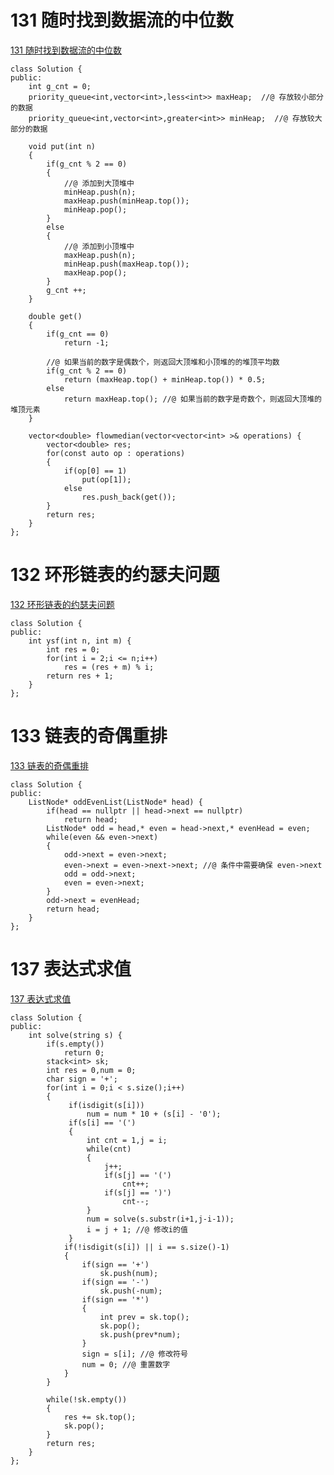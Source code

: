 # 131 随时找到数据流的中位数

[131 随时找到数据流的中位数](https://www.nowcoder.com/practice/8c5e99acb1fa4bc3a342cd321100c0cd?tpId=190&&tqId=36009&rp=1&ru=/ta/job-code-high-rd&qru=/ta/job-code-high-rd/question-ranking)

```
class Solution {
public:
    int g_cnt = 0;
    priority_queue<int,vector<int>,less<int>> maxHeap;  //@ 存放较小部分的数据
    priority_queue<int,vector<int>,greater<int>> minHeap;  //@ 存放较大部分的数据
    
    void put(int n)
    {
        if(g_cnt % 2 == 0)
        {
            //@ 添加到大顶堆中
            minHeap.push(n);
            maxHeap.push(minHeap.top());
            minHeap.pop();
        }
        else
        {
            //@ 添加到小顶堆中
            maxHeap.push(n);
            minHeap.push(maxHeap.top());
            maxHeap.pop();
        }
        g_cnt ++;
    }
    
    double get()
    {
        if(g_cnt == 0)
            return -1;
        
        //@ 如果当前的数字是偶数个，则返回大顶堆和小顶堆的的堆顶平均数
        if(g_cnt % 2 == 0)
            return (maxHeap.top() + minHeap.top()) * 0.5;
        else
            return maxHeap.top(); //@ 如果当前的数字是奇数个，则返回大顶堆的堆顶元素
    }
    
    vector<double> flowmedian(vector<vector<int> >& operations) {
        vector<double> res;
        for(const auto op : operations)
        {
            if(op[0] == 1)
                put(op[1]);
            else
                res.push_back(get());
        }
        return res;
    }
};
```

# 132 环形链表的约瑟夫问题

[132 环形链表的约瑟夫问题](https://www.nowcoder.com/practice/41c399fdb6004b31a6cbb047c641ed8a?tpId=190&&tqId=36013&rp=1&ru=/ta/job-code-high-rd&qru=/ta/job-code-high-rd/question-ranking)

```
class Solution {
public:
    int ysf(int n, int m) {
        int res = 0;
        for(int i = 2;i <= n;i++)
            res = (res + m) % i;
        return res + 1;
    }
};
```

# 133 链表的奇偶重排

[133 链表的奇偶重排](https://www.nowcoder.com/practice/02bf49ea45cd486daa031614f9bd6fc3?tpId=190&&tqId=36037&rp=1&ru=/ta/job-code-high-rd&qru=/ta/job-code-high-rd/question-ranking)

```
class Solution {
public:
    ListNode* oddEvenList(ListNode* head) {
        if(head == nullptr || head->next == nullptr)
            return head;
        ListNode* odd = head,* even = head->next,* evenHead = even;
        while(even && even->next)
        {
            odd->next = even->next;
            even->next = even->next->next; //@ 条件中需要确保 even->next
            odd = odd->next;
            even = even->next;
        } 
        odd->next = evenHead; 
        return head; 
    }
};
```

# 137 表达式求值 

[137 表达式求值 ](https://www.nowcoder.com/practice/c215ba61c8b1443b996351df929dc4d4?tpId=190&&tqId=36043&rp=1&ru=/ta/job-code-high-rd&qru=/ta/job-code-high-rd/question-ranking)

```
class Solution {
public:
    int solve(string s) {
        if(s.empty())
            return 0;
        stack<int> sk;
        int res = 0,num = 0;
        char sign = '+';
        for(int i = 0;i < s.size();i++)
        {
             if(isdigit(s[i]))
                 num = num * 10 + (s[i] - '0');
             if(s[i] == '(')
             {
                 int cnt = 1,j = i;
                 while(cnt)
                 {
                     j++;
                     if(s[j] == '(')
                         cnt++;
                     if(s[j] == ')')
                         cnt--;
                 }
                 num = solve(s.substr(i+1,j-i-1));
                 i = j + 1; //@ 修改i的值
             }
            if(!isdigit(s[i]) || i == s.size()-1)
            {
                if(sign == '+')
                    sk.push(num);
                if(sign == '-')
                    sk.push(-num);
                if(sign == '*')
                {
                    int prev = sk.top();
                    sk.pop();
                    sk.push(prev*num);
                }
                sign = s[i]; //@ 修改符号
                num = 0; //@ 重置数字
            }           
        }

        while(!sk.empty())
        {
            res += sk.top();
            sk.pop();
        }    
        return res;
    }
};
```




